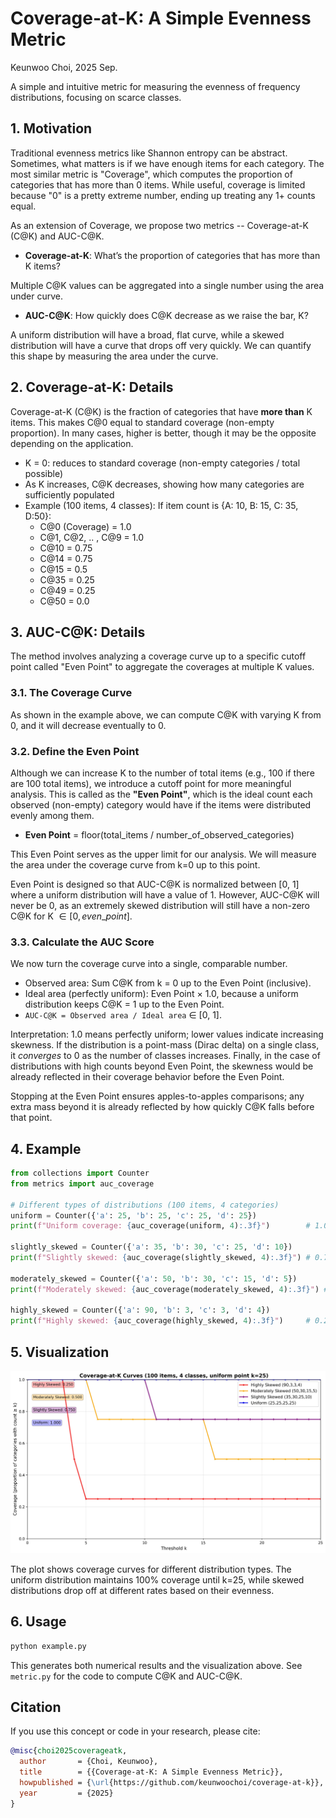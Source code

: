 # Coverage-at-K: A Simple Evenness Metric

Keunwoo Choi, 2025 Sep.

A simple and intuitive metric for measuring the evenness of frequency distributions, focusing on scarce classes. 

## 1. Motivation

Traditional evenness metrics like Shannon entropy can be abstract. Sometimes, what matters is if we have enough items for each category. The most similar metric is "Coverage", which computes the proportion of categories that has more than 0 items. While useful, coverage is limited because "0" is a pretty extreme number, ending up treating any 1+ counts equal. 

As an extension of Coverage, we propose two metrics -- Coverage-at-K (C@K) and AUC-C@K.

- **Coverage-at-K**: What’s the proportion of categories that has more than K items? 

Multiple C@K values can be aggregated into a single number using the area under curve.

- **AUC-C@K**: How quickly does C@K decrease as we raise the bar, K? 

A uniform distribution will have a broad, flat curve, while a skewed distribution will have a curve that drops off very quickly. We can quantify this shape by measuring the area under the curve.

## 2. Coverage-at-K: Details

Coverage-at-K (C@K) is the fraction of categories that have **more than** K items. This makes C@0 equal to standard coverage (non-empty proportion). In many cases, higher is better, though it may be the opposite depending on the application.

- K = 0: reduces to standard coverage (non-empty categories / total possible)
- As K increases, C@K decreases, showing how many categories are sufficiently populated
- Example (100 items, 4 classes): If item count is {A: 10, B: 15, C: 35, D:50}:
  - C@0 (Coverage) = 1.0
  - C@1, C@2, .. , C@9 = 1.0
  - C@10 = 0.75
  - C@14 = 0.75
  - C@15 = 0.5
  - C@35 = 0.25
  - C@49 = 0.25
  - C@50 = 0.0

## 3. AUC-C@K: Details

The method involves analyzing a coverage curve up to a specific cutoff point called "Even Point" to aggregate the coverages at multiple K values.

### 3.1. The Coverage Curve

As shown in the example above, we can compute C@K with varying K from 0, and it will decrease eventually to 0.

### 3.2. Define the Even Point

Although we can increase K to the number of total items (e.g., 100 if there are 100 total items), we introduce a cutoff point for more meaningful analysis. This is called as the **"Even Point"**, which is the ideal count each observed (non-empty) category would have if the items were distributed evenly among them.

- **Even Point** = floor(total_items / number_of_observed_categories)

This Even Point serves as the upper limit for our analysis. We will measure the area under the coverage curve from k=0 up to this point. 

Even Point is designed so that AUC-C@K is normalized between [0, 1] where a uniform distribution will have a value of 1. However, AUC-C@K will never be 0, as an extremely skewed distribution will still have a non-zero C@K for K $\in [0, even\_point]$. 

### 3.3. Calculate the AUC Score

We now turn the coverage curve into a single, comparable number.

- Observed area: Sum C@K from k = 0 up to the Even Point (inclusive).
- Ideal area (perfectly uniform): Even Point × 1.0, because a uniform distribution keeps C@K = 1 up to the Even Point.
- `AUC-C@K = Observed area / Ideal area` ∈ [0, 1].


Interpretation: 1.0 means perfectly uniform; lower values indicate increasing skewness. If the distribution is a point-mass (Dirac delta) on a single class, it *converges* to 0 as the number of classes increases. Finally, in the case of distributions with high counts beyond Even Point, the skewness would be already reflected in their coverage behavior before the Even Point. 

Stopping at the Even Point ensures apples-to-apples comparisons; any extra mass beyond it is already reflected by how quickly C@K falls before that point.


## 4. Example

```python
from collections import Counter
from metrics import auc_coverage

# Different types of distributions (100 items, 4 categories)
uniform = Counter({'a': 25, 'b': 25, 'c': 25, 'd': 25})
print(f"Uniform coverage: {auc_coverage(uniform, 4):.3f}")        # 1.000

slightly_skewed = Counter({'a': 35, 'b': 30, 'c': 25, 'd': 10})
print(f"Slightly skewed: {auc_coverage(slightly_skewed, 4):.3f}") # 0.750

moderately_skewed = Counter({'a': 50, 'b': 30, 'c': 15, 'd': 5})
print(f"Moderately skewed: {auc_coverage(moderately_skewed, 4):.3f}") # 0.500

highly_skewed = Counter({'a': 90, 'b': 3, 'c': 3, 'd': 4})
print(f"Highly skewed: {auc_coverage(highly_skewed, 4):.3f}")     # 0.250
```

## 5. Visualization

![Coverage-at-K Comparison](coverage_at_k.jpg)

The plot shows coverage curves for different distribution types. The uniform distribution maintains 100% coverage until k=25, while skewed distributions drop off at different rates based on their evenness.

## 6. Usage

```bash
python example.py
```

This generates both numerical results and the visualization above. See `metric.py` for the code to compute C@K and AUC-C@K.

## Citation

If you use this concept or code in your research, please cite:

```bibtex
@misc{choi2025coverageatk,
  author       = {Choi, Keunwoo},
  title        = {{Coverage-at-K: A Simple Evenness Metric}},
  howpublished = {\url{https://github.com/keunwoochoi/coverage-at-k}},
  year         = {2025}
}
```
